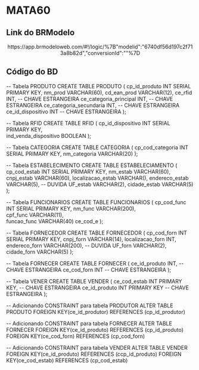 # MATA60

## Link do BRModelo
<div align="center">
  <p>
    https://app.brmodeloweb.com/#!/logic/%7B"modelid":"6740df56d197c2f713a8b82d","conversionId":""%7D
  </p>
</div>
  
## Código do BD
-- Tabela PRODUTO
CREATE TABLE PRODUTO ( 
    cp_id_produto INT SERIAL PRIMARY KEY, 
    nm_prod VARCHAR(60),
    cd_ean_prod VARCHAR(12),
    ce_rfid INT, -- CHAVE ESTRANGEIRA
    ce_categoria_principal INT, -- CHAVE ESTRANGEIRA
    ce_categoria_secundaria INT, -- CHAVE ESTRANGEIRA
    ce_id_dispositivo INT -- CHAVE ESTRANGEIRA
); 

-- Tabela RFID
CREATE TABLE RFID ( 
    cp_id_dispositivo INT SERIAL PRIMARY KEY,  
    ind_venda_dispositivo BOOLEAN 
); 

-- Tabela CATEGORIA
CREATE TABLE CATEGORIA ( 
    cp_cod_categoria INT SERIAL PRIMARY KEY, 
    nm_categoria VARCHAR(20)
); 

-- Tabela ESTABELECIMENTO
CREATE TABLE ESTABELECIAMENTO ( 
    cp_cod_estab INT SERIAL PRIMARY KEY, 
    nm_estab VARCHAR(60), 
    cnpj_estab  VARCHAR(60),
    localizacao_estab VARCHAR(), 
    endereco_estab VARCHAR(5), -- DUVIDA
    UF_estab VARCHAR(2),
    cidade_estab VARCHAR(5)
); 

-- Tabela FUNCIONARIOS
CREATE TABLE FUNCIONARIOS ( 
    cp_cod_func INT SERIAL PRIMARY KEY, 
    nm_func VARCHAR(200),  
    cpf_func VARCHAR(11),  
    funcao_func VARCHAR(40) ce_cod_e
); 

-- Tabela FORNECEDOR
CREATE TABLE FORNECEDOR ( 
    cp_cod_forn INT SERIAL PRIMARY KEY, 
    cnpj_forn VARCHAR(14),
    localizacao_forn INT,
    endereco_forn VARCHAR(200), -- DUVIDA
    UF_forn VARCHAR(2),
    cidade_forn VARCHAR(5)
); 

-- Tabela FORNECER
CREATE TABLE FORNECER ( 
    ce_id_produto INT, -- CHAVE ESTRANGEIRA 
    ce_cod_forn INT -- CHAVE ESTRANGEIRA
); 

-- Tabela VENER
CREATE TABLE VENDER ( 
    ce_cod_estab INT PRIMARY KEY, -- CHAVE ESTRANGEIRA 
    ce_id_produto INT PRIMARY KEY -- CHAVE ESTRANGEIRA
); 

-- Adicionando CONSTRAINT para tabela PRODUTOR
ALTER TABLE PRODUTO
FOREIGN KEY(ce_id_produtor) REFERENCES (cp_id_produtor)

-- Adicionando CONSTRAINT para tabela FORNECER
ALTER TABLE FORNECER
FOREIGN KEY(ce_id_produto) REFERENCES (cp_id_produto)
FOREIGN KEY(ce_cod_forn) REFERENCES (cp_cod_forn)

-- Adicionando CONSTRAINT para tabela VENDER
ALTER TABLE VENDER
FOREIGN KEY(ce_id_produto) REFERENCES (ccp_id_produto)
FOREIGN KEY(ce_cod_estab) REFERENCES (cp_cod_estab)

